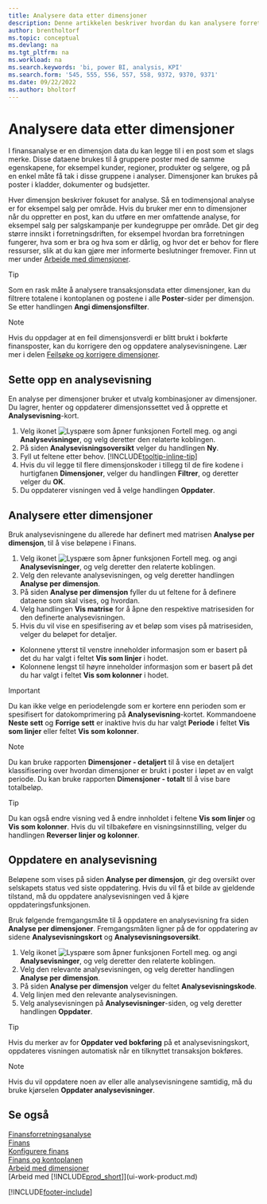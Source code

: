 ```yaml
---
title: Analysere data etter dimensjoner
description: Denne artikkelen beskriver hvordan du kan analysere forretningsdata etter dimensjoner for å få bedre innsikt i virksomheten.
author: brentholtorf
ms.topic: conceptual
ms.devlang: na
ms.tgt_pltfrm: na
ms.workload: na
ms.search.keywords: 'bi, power BI, analysis, KPI'
ms.search.form: '545, 555, 556, 557, 558, 9372, 9370, 9371'
ms.date: 09/22/2022
ms.author: bholtorf
---
```

# <a name="analyze-data-by-dimensions"></a>Analysere data etter dimensjoner

I finansanalyse er en dimensjon data du kan legge til i en post som et slags merke. Disse dataene brukes til å gruppere poster med de samme egenskapene, for eksempel kunder, regioner, produkter og selgere, og på en enkel måte få tak i disse gruppene i analyser. Dimensjoner kan brukes på poster i kladder, dokumenter og budsjetter. 

Hver dimensjon beskriver fokuset for analyse. Så en todimensjonal analyse er for eksempel salg per område. Hvis du bruker mer enn to dimensjoner når du oppretter en post, kan du utføre en mer omfattende analyse, for eksempel salg per salgskampanje per kundegruppe per område. Det gir deg større innsikt i forretningsdriften, for eksempel hvordan bra forretningen fungerer, hva som er bra og hva som er dårlig, og hvor det er behov for flere ressurser, slik at du kan gjøre mer informerte beslutninger fremover. Finn ut mer under [Arbeide med dimensjoner](finance-dimensions.md).

> [!TIP]
> Som en rask måte å analysere transaksjonsdata etter dimensjoner, kan du filtrere totalene i kontoplanen og postene i alle **Poster**-sider per dimensjon. Se etter handlingen **Angi dimensjonsfilter**.

> [!NOTE]
> Hvis du oppdager at en feil dimensjonsverdi er blitt brukt i bokførte finansposter, kan du korrigere den og oppdatere analysevisningene. Lær mer i delen [Feilsøke og korrigere dimensjoner](finance-troubleshooting-correcting-dimensions.md#changing-dimension-assignments-after-posting).

## <a name="set-up-an-analysis-view"></a>Sette opp en analysevisning

En analyse per dimensjoner bruker et utvalg kombinasjoner av dimensjoner. Du lagrer, henter og oppdaterer dimensjonssettet ved å opprette et **Analysevisning**-kort. 

1. Velg ikonet ![Lyspære som åpner funksjonen Fortell meg.](media/ui-search/search_small.png "Fortell hva du vil gjøre") og angi **Analysevisninger**, og velg deretter den relaterte koblingen.  
2. På siden **Analysevisningsoversikt** velger du handlingen **Ny**.
3. Fyll ut feltene etter behov. [!INCLUDE[tooltip-inline-tip](includes/tooltip-inline-tip_md.md)]
4. Hvis du vil legge til flere dimensjonskoder i tillegg til de fire kodene i hurtigfanen **Dimensjoner**, velger du handlingen **Filtrer**, og deretter velger du **OK**.  
5. Du oppdaterer visningen ved å velge handlingen **Oppdater**.

## <a name="analyze-by-dimensions"></a>Analysere etter dimensjoner

Bruk analysevisningene du allerede har definert med matrisen **Analyse per dimensjon**, til å vise beløpene i Finans.   

1. Velg ikonet ![Lyspære som åpner funksjonen Fortell meg.](media/ui-search/search_small.png "Fortell hva du vil gjøre") og angi **Analysevisninger**, og velg deretter den relaterte koblingen.  
2. Velg den relevante analysevisningen, og velg deretter handlingen **Analyse per dimensjon**.
3. På siden **Analyse per dimensjon** fyller du ut feltene for å definere dataene som skal vises, og hvordan.
4. Velg handlingen **Vis matrise** for å åpne den respektive matrisesiden for den definerte analysevisningen.
5. Hvis du vil vise en spesifisering av et beløp som vises på matrisesiden, velger du beløpet for detaljer.  

- Kolonnene ytterst til venstre inneholder informasjon som er basert på det du har valgt i feltet **Vis som linjer** i hodet.  
- Kolonnene lengst til høyre inneholder informasjon som er basert på det du har valgt i feltet **Vis som kolonner** i hodet.

> [!IMPORTANT]  
> Du kan ikke velge en periodelengde som er kortere enn perioden som er spesifisert for datokomprimering på **Analysevisning**-kortet. Kommandoene **Neste sett** og **Forrige sett** er inaktive hvis du har valgt **Periode** i feltet **Vis som linjer** eller feltet **Vis som kolonner**.  

> [!NOTE]  
> Du kan bruke rapporten **Dimensjoner - detaljert** til å vise en detaljert klassifisering over hvordan dimensjoner er brukt i poster i løpet av en valgt periode. Du kan bruke rapporten **Dimensjoner - totalt** til å vise bare totalbeløp.  

> [!TIP]  
> Du kan også endre visning ved å endre innholdet i feltene **Vis som linjer** og **Vis som kolonner**. Hvis du vil tilbakeføre en visningsinnstilling, velger du handlingen **Reverser linjer og kolonner**.

## <a name="update-an-analysis-view"></a>Oppdatere en analysevisning

Beløpene som vises på siden **Analyse per dimensjon**, gir deg oversikt over selskapets status ved siste oppdatering. Hvis du vil få et bilde av gjeldende tilstand, må du oppdatere analysevisningen ved å kjøre oppdateringsfunksjonen.

Bruk følgende fremgangsmåte til å oppdatere en analysevisning fra siden **Analyse per dimensjoner**. Fremgangsmåten ligner på de for oppdatering av sidene **Analysevisningskort** og **Analysevisningsoversikt**.  

1. Velg ikonet ![Lyspære som åpner funksjonen Fortell meg.](media/ui-search/search_small.png "Fortell hva du vil gjøre") og angi **Analysevisninger**, og velg deretter den relaterte koblingen.
2. Velg den relevante analysevisningen, og velg deretter handlingen **Analyse per dimensjon**.
3. På siden **Analyse per dimensjon** velger du feltet **Analysevisningskode**.  
4. Velg linjen med den relevante analysevisningen.  
5. Velg analysevisningen på **Analysevisninger**-siden, og velg deretter handlingen **Oppdater**.  

> [!TIP]  
> Hvis du merker av for **Oppdater ved bokføring** på et analysevisningskort, oppdateres visningen automatisk når en tilknyttet transaksjon bokføres.

> [!NOTE]  
> Hvis du vil oppdatere noen av eller alle analysevisningene samtidig, må du bruke kjørselen **Oppdater analysevisninger**.  

## <a name="see-also"></a>Se også

[Finansforretningsanalyse](bi.md)  
[Finans](finance.md)  
[Konfigurere finans](finance-setup-finance.md)  
[Finans og kontoplanen](finance-general-ledger.md)  
[Arbeid med dimensjoner](finance-dimensions.md)  
[Arbeid med [!INCLUDE[prod_short](includes/prod_short.md)]](ui-work-product.md)  

[!INCLUDE[footer-include](includes/footer-banner.md)]
